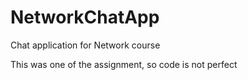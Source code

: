 # NetworkChatApp
Chat application for Network course

This was one of the assignment, so code is not perfect
